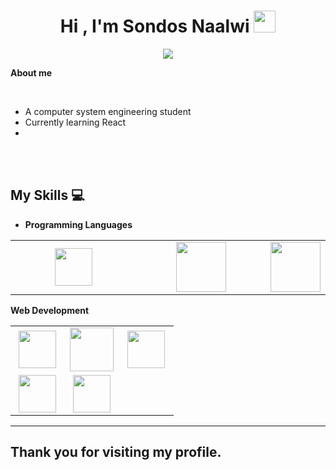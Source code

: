 <h1 align="center"><b>Hi , I'm Sondos Naalwi </b><img src="https://media.giphy.com/media/hvRJCLFzcasrR4ia7z/giphy.gif" width="35"></h1>

<p align="center">
  <a href="https://github.com/DenverCoder1/readme-typing-svg"><img src="https://readme-typing-svg.herokuapp.com?font=Time+New+Roman&color=cyan&size=25&center=true&vCenter=true&width=600&height=100&lines=Hello,everyone..&hearts;++;;Computer+System+Engineering+Student,;Love+to+learn+new+stuffs.."></a>
</p>

 **About me**
 
 <br>

- A computer system engineering student
- Currently learning React
- 
<br><br>
 
 ## My Skills :computer:

- **Programming Languages**
<table>
<tbody>
 <tr>
<td align="center" width="50%">
<img height=60px src="https://www.vectorlogo.zone/logos/python/python-ar21.svg"> 
</td>

<td align="center" width="50%">
<img height=80px src="https://raw.githubusercontent.com/isocpp/logos/master/cpp_logo.png"> 
</td>
   
 <td align="center" width="50%">
<img height=80px src="https://raw.githubusercontent.com/isocpp/logos/master/cpp_logo.png"> 
</td>

</tr>

</tbody>
</table>


**Web Development**
<table>
<tbody>
 <tr>
<td align="center" width="33%">
<img height=60px src="https://www.vectorlogo.zone/logos/w3_html5/w3_html5-ar21.svg"> 
</td>

<td align="center" width="33%">
<img height=70px src="https://1000logos.net/wp-content/uploads/2020/09/CSS-Logo.png"> 
</td>

<td align="center" width="33%">
<img height=60px src="https://www.vectorlogo.zone/logos/getbootstrap/getbootstrap-ar21.svg"> 
</td>

</tr>

 <tr>
<td align="center" width="33%">
<img height=60px src="https://www.vectorlogo.zone/logos/javascript/javascript-ar21.svg"> 
</td>

<td align="center" width="33%">
<img height=60px src="https://www.vectorlogo.zone/logos/mysql/mysql-ar21.svg"> 
</td>

</tr>

</tbody>
</table>

<hr>

## Thank you for visiting my profile.

<!--
**SondosNaalwi/SondosNaalwi** is a ✨ _special_ ✨ repository because its `README.md` (this file) appears on your GitHub profile.

Here are some ideas to get you started:

- 🔭 I’m currently working on ...
- 🌱 I’m currently learning ...
- 👯 I’m looking to collaborate on ...
- 🤔 I’m looking for help with ...
- 💬 Ask me about ...
- 📫 How to reach me: ...
- 😄 Pronouns: ...
- ⚡ Fun fact: ...
-->
